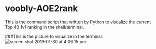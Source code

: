 # voobly-AOE2rank
This is the command script that written by Python to visualize the current Top 40 1v1 ranking in the shell/terminal. 

###This is the picture to visualize in the terminal:
![screen shot 2019-01-30 at 4 06 15 pm](https://user-images.githubusercontent.com/33019130/52013471-26c59000-24ab-11e9-84ae-fbfc3a8bdf77.png)
